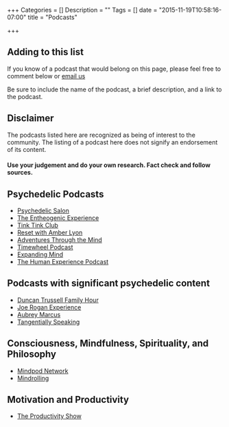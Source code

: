 +++
Categories = []
Description = ""
Tags = []
date = "2015-11-19T10:58:16-07:00"
title = "Podcasts"

+++
## Adding to this list
If you know of a podcast that would belong on this page, please feel free to comment below or [email us](mailto:psilocene@tuta.io)

Be sure to include the name of the podcast, a brief description, and a link to the podcast.

## Disclaimer
The podcasts listed here are recognized as being of interest to the community. The listing of a podcast here does not signify an endorsement of its content.

#### Use your judgement and do your own research. Fact check and follow sources.

## Psychedelic Podcasts
* [Psychedelic Salon](http://psychedelicsalon.com)
* [The Entheogenic Experience](http://entheogenic.podomatic.com/)
* [Tink Tink Club](http://tinktinkclub.com)
* [Reset with Amber Lyon](http://reset.me/podcast/)
* [Adventures Through the Mind](http://www.jameswjesso.com/series/attmind-radio/)
* [Timewheel Podcast](http://timewheel.net/PODCAST)
* [Expanding Mind](http://expandingmind.podbean.com/)
* [The Human Experience Podcast](http://www.thehumanxp.com/)

## Podcasts with significant psychedelic content
* [Duncan Trussell Family Hour](http://duncantrussell.com/)
* [Joe Rogan Experience](http://podcasts.joerogan.net/?search=Psychedelic)
* [Aubrey Marcus](http://aubreymarcus.com/category/podcast/)
* [Tangentially Speaking](http://chrisryanphd.com/tangentially-speaking/)

## Consciousness, Mindfulness, Spirituality, and Philosophy
* [Mindpod Network](http://www.mindpodnetwork.com/our-podcasts/)
* [Mindrolling](http://www.mindpodnetwork.com/mindrolling/)




## Motivation and Productivity
* [The Productivity Show](http://www.asianefficiency.com/podcast/)
